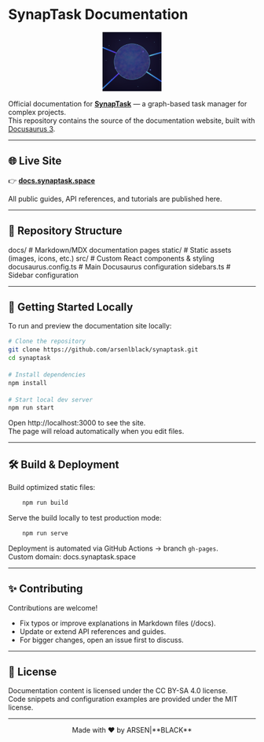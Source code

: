 # SynapTask Documentation

<p align="center">
  <img src="static/img/logo.svg" alt="SynapTask logo" width="120"/>
</p>

Official documentation for **[SynapTask](https://synaptask.space)** — a graph-based task manager for complex projects.  
This repository contains the source of the documentation website, built with [Docusaurus 3](https://docusaurus.io).

---

## 🌐 Live Site

👉 [**docs.synaptask.space**](https://docs.synaptask.space)  

All public guides, API references, and tutorials are published here.

---

## 📂 Repository Structure

docs/                  # Markdown/MDX documentation pages
static/                # Static assets (images, icons, etc.)
src/                   # Custom React components & styling
docusaurus.config.ts   # Main Docusaurus configuration
sidebars.ts            # Sidebar configuration

---

## 🚀 Getting Started Locally

To run and preview the documentation site locally:

```bash
# Clone the repository
git clone https://github.com/arsenlblack/synaptask.git
cd synaptask

# Install dependencies
npm install

# Start local dev server
npm run start
```

Open http://localhost:3000 to see the site.  
The page will reload automatically when you edit files.

---

## 🛠️ Build & Deployment

Build optimized static files:

```bash
    npm run build
```

Serve the build locally to test production mode:

```bash
    npm run serve
```

Deployment is automated via GitHub Actions → branch `gh-pages`.  
Custom domain: docs.synaptask.space

---

## ✨ Contributing

Contributions are welcome!  
- Fix typos or improve explanations in Markdown files (/docs).  
- Update or extend API references and guides.  
- For bigger changes, open an issue first to discuss.

---

## 📜 License

Documentation content is licensed under the CC BY-SA 4.0 license.  
Code snippets and configuration examples are provided under the MIT license.

---

<p align="center"> Made with ❤️ by ARSEN|**BLACK** </p>
